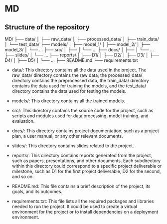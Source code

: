 # MD

## Structure of the repository

MD/
├── data/
│   ├── raw_data/
│   ├── processed_data/
│   ├── train_data/
│   └── test_data/
├── models/
│   ├── model_1/
│   ├── model_2/
│   ├── model_3/
│   └── ...
├── src/
│   ├── 
│   └── ...
├── docs/
│   ├── 
│   └── ...
├── slides/
│   └── ...
├── reports/
│   ├── D1/
│   ├── D2/
│   ├── D3/
│   ├── D4/
│   ├── D5/
│   └── ...
├── README.md
└── requirements.txt

- data/: This directory contains all the data used in the project. The raw_data/ directory contains the raw data, the processed_data/ directory contains the preprocessed data, the train_data/ directory contains the data used for training the models, and the test_data/ directory contains the data used for testing the models.

- models/: This directory contains all the trained models.

- src/: This directory contains the source code for the project, such as scripts and modules used for data processing, model training, and evaluation.

- docs/: This directory contains project documentation, such as a project plan, a user manual, or any other relevant documents.

- slides/: This directory contains slides related to the project.

- reports/: This directory contains reports generated from the project, such as papers, presentations, and other documents. Each subdirectory within this directory could correspond to a specific project deliverable or milestone, such as D1 for the first project deliverable, D2 for the second, and so on.

- README.md: This file contains a brief description of the project, its goals, and its outcomes.

- requirements.txt: This file lists all the required packages and libraries needed to run the project. It could be used to create a virtual environment for the project or to install dependencies on a deployment environment.
